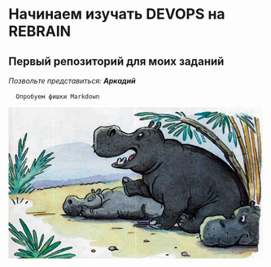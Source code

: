 # Начинаем изучать DEVOPS на REBRAIN

## Первый репозиторий для моих заданий

_Позвольте_ *представиться:* __*Аркадий*__

      Опробуем фишки Markdown


![Книжка про бегемотиков!](begemot.jpg)

